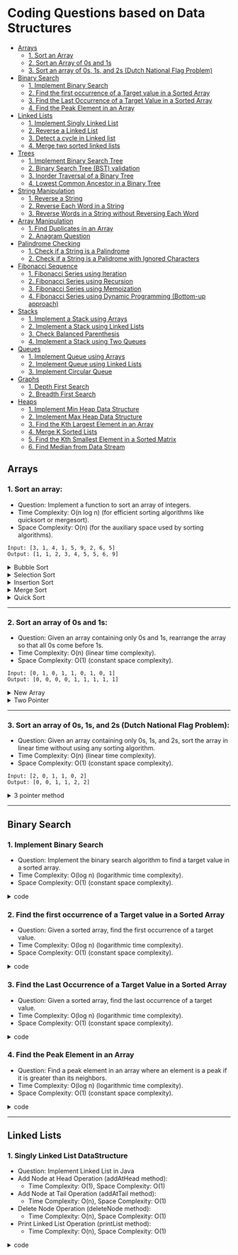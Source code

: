 # Coding Questions based on Data Structures

- [Arrays](#arrays)
  - [1. Sort an Array](#a1)
  - [2. Sort an Array of 0s and 1s](#a2)
  - [3. Sort an array of 0s, 1s, and 2s (Dutch National Flag Problem)](#a3)
- [Binary Search](#binary)
  - [1. Implement Binary Search](#b1)
  - [2. Find the first occurrence of a Target value in a Sorted Array](#b2)
  - [3. Find the Last Occurrence of a Target Value in a Sorted Array](#b3)
  - [4. Find the Peak Element in an Array](#b4)
- [Linked Lists](#linkedlists)
  - [1. Implement Singly Linked List](#l1) 
  - [2. Reverse a Linked List](#l2)
  - [3. Detect a cycle in Linked list](#l3)
  - [4. Merge two sorted linked lists](#l4)
- [Trees](#trees)
  - [1. Implement Binary Search Tree](#t1) 
  - [2. Binary Search Tree (BST) validation](#t2)
  - [3. Inorder Traversal of a Binary Tree](#t3)
  - [4. Lowest Common Ancestor in a Binary Tree](#t4)
- [String Manipulation](#stringm)
  - [1. Reverse a String](#sm1)
  - [2. Reverse Each Word in a String](#sm2)
  - [3. Reverse Words in a String without Reversing Each Word](#sm3)
- [Array Manipulation](#arraysm)
  - [1. Find Duplicates in an Array](#am1)
  - [2. Anagram Question](#am2)
- [Palindrome Checking](#palindrome)
  - [1. Check if a String is a Palindrome](#p1)
  - [2. Check if a String is a Palidrome with Ignored Characters](#p2)
- [Fibonacci Sequence](#fibonacci)
  - [1. Fibonacci Series using Iteration](#f1)
  - [2. Fibonacci Series using Recursion](#f2)
  - [3. Fibonacci Series using Memoization](#f3)
  - [4. Fibonacci Series using Dynamic Programming (Bottom-up approach)](#f4)
- [Stacks](#stacks)
  - [1. Implement a Stack using Arrays](#s1)
  - [2. Implement a Stack using Linked Lists](#s2)
  - [3. Check Balanced Parenthesis](#s3)
  - [4. Implement a Stack using Two Queues](#s4)
- [Queues](#queues)
  - [1. Implement Queue using Arrays](#q1)
  - [2. Implement Queue using Linked Lists](#q2)
  - [3. Implement Circular Queue](#q3)
- [Graphs](#graphs)
  - [1. Depth First Search](#g1)
  - [2. Breadth First Search](#g2)
- [Heaps](#heaps)
  - [1. Implement Min Heap Data Structure](#h1)
  - [2. Implement Max Heap Data Structure](#h2)
  - [3. Find the Kth Largest Element in an Array](#h3)
  - [4. Merge K Sorted Lists](#h4)
  - [5. Find the Kth Smallest Element in a Sorted Matrix](#h5)
  - [6. Find Median from Data Stream](#h6)

## Arrays <a id="arrays"></a>

### 1. Sort an array: <a id="a1"></a>

- Question: Implement a function to sort an array of integers.
- Time Complexity: O(n log n) (for efficient sorting algorithms like quicksort or mergesort).
- Space Complexity: O(n) (for the auxiliary space used by sorting algorithms).

```
Input: [3, 1, 4, 1, 5, 9, 2, 6, 5]
Output: [1, 1, 2, 3, 4, 5, 5, 6, 9]
```

<details>
<summary>Bubble Sort</summary>
<p>

- Time Complexity: O(n^2) (quadratic time complexity).
- Space Complexity: O(1) (constant space complexity).
  
```java
public class BubbleSort {
    public static void bubbleSort(int[] arr) {
        int n = arr.length;
        for (int i = 0; i < n - 1; i++) {
            for (int j = 0; j < n - i - 1; j++) {
                if (arr[j] > arr[j + 1]) {
                    // Swap arr[j] and arr[j + 1]
                    int temp = arr[j];
                    arr[j] = arr[j + 1];
                    arr[j + 1] = temp;
                }
            }
        }
    }

    public static void main(String[] args) {
        int[] arr = {64, 34, 25, 12, 22, 11, 90};
        bubbleSort(arr);
        for (int i : arr) {
            System.out.print(i + " "); // Output: 11 12 22 25 34 64 90
        }
    }
}


  
```
</p>
</details>

<details>
<summary>Selection Sort</summary>
<p>
- Time Complexity: O(n^2) (quadratic time complexity).
- Space Complexity: O(1) (constant space complexity).

  
```java
public class SelectionSort {
    public static void selectionSort(int[] arr) {
        int n = arr.length;
        for (int i = 0; i < n - 1; i++) {
            int minIdx = i;
            for (int j = i + 1; j < n; j++) {
                if (arr[j] < arr[minIdx]) {
                    minIdx = j;
                }
            }
            // Swap arr[minIdx] and arr[i]
            int temp = arr[minIdx];
            arr[minIdx] = arr[i];
            arr[i] = temp;
        }
    }

    public static void main(String[] args) {
        int[] arr = {64, 34, 25, 12, 22, 11, 90};
        selectionSort(arr);
        for (int i : arr) {
            System.out.print(i + " "); // Output: 11 12 22 25 34 64 90
        }
    }
}

```
</p>
</details>

<details>
<summary>Insertion Sort</summary>
<p>
- Time Complexity: O(n^2) (quadratic time complexity).
- Space Complexity: O(1) (constant space complexity).

```java
public class InsertionSort {
    public static void insertionSort(int[] arr) {
        int n = arr.length;
        for (int i = 1; i < n; i++) {
            int key = arr[i];
            int j = i - 1;
            while (j >= 0 && arr[j] > key) {
                arr[j + 1] = arr[j];
                j = j - 1;
            }
            arr[j + 1] = key;
        }
    }

    public static void main(String[] args) {
        int[] arr = {64, 34, 25, 12, 22, 11, 90};
        insertionSort(arr);
        for (int i : arr) {
            System.out.print(i + " "); // Output: 11 12 22 25 34 64 90
        }
    }
}

```

</p>
</details>

<details>
<summary>Merge Sort</summary>
<p>
- Time Complexity: O(n log n) (logarithmic time complexity).
- Space Complexity: O(n) (linear space complexity).

```java
public class MergeSort {
    public static void mergeSort(int[] arr) {
        if (arr.length < 2) return;
        int mid = arr.length / 2;
        int[] left = new int[mid];
        int[] right = new int[arr.length - mid];

        for (int i = 0; i < mid; i++) {
            left[i] = arr[i];
        }
        for (int i = mid; i < arr.length; i++) {
            right[i - mid] = arr[i];
        }

        mergeSort(left);
        mergeSort(right);
        merge(arr, left, right);
    }

    public static void merge(int[] arr, int[] left, int[] right) {
        int i = 0, j = 0, k = 0;
        while (i < left.length && j < right.length) {
            if (left[i] <= right[j]) {
                arr[k++] = left[i++];
            } else {
                arr[k++] = right[j++];
            }
        }
        while (i < left.length) {
            arr[k++] = left[i++];
        }
        while (j < right.length) {
            arr[k++] = right[j++];
        }
    }

    public static void main(String[] args) {
        int[] arr = {64, 34, 25, 12, 22, 11, 90};
        mergeSort(arr);
        for (int i : arr) {
            System.out.print(i + " "); // Output: 11 12 22 25 34 64 90
        }
    }
}


```

</p>
</details>

<details>
<summary>Quick Sort</summary>
<p>

- Time Complexity: O(n log n) on average, O(n^2) in the worst case.
- Space Complexity: O(log n) on average due to recursion stack
  
```java
public class QuickSort {
    public static void quickSort(int[] arr, int low, int high) {
        if (low < high) {
            int pi = partition(arr, low, high);
            quickSort(arr, low, pi - 1);
            quickSort(arr, pi + 1, high);
        }
    }

    public static int partition(int[] arr, int low, int high) {
        int pivot = arr[high];
        int i = (low - 1);
        for (int j = low; j < high; j++) {
            if (arr[j] <= pivot) {
                i++;
                int temp = arr[i];
                arr[i] = arr[j];
                arr[j] = temp;
            }
        }
        int temp = arr[i + 1];
        arr[i + 1] = arr[high];
        arr[high] = temp;
        return i + 1;
    }

    public static void main(String[] args) {
        int[] arr = {64, 34, 25, 12, 22, 11, 90};
        quickSort(arr, 0, arr.length - 1);
        for (int i : arr) {
            System.out.print(i + " "); // Output: 11 12 22 25 34 64 90
        }
    }
}

```
</p>
</details>

---

### 2. Sort an array of 0s and 1s: <a id="a2"></a>

- Question: Given an array containing only 0s and 1s, rearrange the array so that all 0s come before 1s.
- Time Complexity: O(n) (linear time complexity).
- Space Complexity: O(1) (constant space complexity).

```
Input: [0, 1, 0, 1, 1, 0, 1, 0, 1]
Output: [0, 0, 0, 0, 1, 1, 1, 1, 1]
```

<details>
<summary>New Array</summary>
<p>

```java
public class Main {
    public static void main(String[] args) {
        int[] arr = {1, 0, 1, 0, 1, 0, 0, 1};
        int[] rearrangedArr = rearrangeWithNewArray(arr);
        for (int num : rearrangedArr) {
            System.out.print(num + " ");
        }
    }

    public static int[] rearrangeWithNewArray(int[] arr) {
        int[] result = new int[arr.length];
        int index = 0;
        // First, add all 0s to the new array
        for (int num : arr) {
            if (num == 0) {
                result[index++] = 0;
            }
        }
        // Then, add all 1s to the new array
        for (int num : arr) {
            if (num == 1) {
                result[index++] = 1;
            }
        }
        return result;
    }
}

```
</p>
</details>

<details>
<summary>Two Pointer</summary>
<p>
  
```java
public class Main {
    public static void main(String[] args) {
        int[] arr = {1, 0, 1, 0, 1, 0, 0, 1};
        rearrangeWithTwoPointers(arr);
        for (int num : arr) {
            System.out.print(num + " ");
        }
    }

    public static void rearrangeWithTwoPointers(int[] arr) {
        int left = 0;
        int right = arr.length - 1;
        while (left < right) {
            // Move left pointer until it encounters 1
            while (arr[left] == 0 && left < right) {
                left++;
            }
            // Move right pointer until it encounters 0
            while (arr[right] == 1 && left < right) {
                right--;
            }
            // Swap 0 at left pointer with 1 at right pointer
            if (left < right) {
                arr[left++] = 0;
                arr[right--] = 1;
            }
        }
    }
}


```
</p>
</details>

--- 
### 3. Sort an array of 0s, 1s, and 2s (Dutch National Flag Problem): <a id="a3"></a>

- Question: Given an array containing only 0s, 1s, and 2s, sort the array in linear time without using any sorting algorithm.
- Time Complexity: O(n) (linear time complexity).
- Space Complexity: O(1) (constant space complexity).

```
Input: [2, 0, 1, 1, 0, 2]
Output: [0, 0, 1, 1, 2, 2]

```

<details>
<summary>3 pointer method</summary>
<p>

```java
public class SortColors {
    public static void sortColors(int[] nums) {
        int low = 0;
        int mid = 0;
        int high = nums.length - 1;
        
        while (mid <= high) {
            if (nums[mid] == 0) {
                swap(nums, low, mid);
                low++;
                mid++;
            } else if (nums[mid] == 1) {
                mid++;
            } else {
                swap(nums, mid, high);
                high--;
            }
        }
    }
    
    private static void swap(int[] nums, int i, int j) {
        int temp = nums[i];
        nums[i] = nums[j];
        nums[j] = temp;
    }

    public static void main(String[] args) {
        int[] nums = {2, 0, 1, 1, 0, 2};
        System.out.println("Original array: " + Arrays.toString(nums));
        sortColors(nums);
        System.out.println("Sorted array: " + Arrays.toString(nums));
    }
}

```

</p>
</details>

---

## Binary Search <a id="binary"></a>

### 1. Implement Binary Search <a id="b1"></a>

- Question: Implement the binary search algorithm to find a target value in a sorted array.
- Time Complexity: O(log n) (logarithmic time complexity).
- Space Complexity: O(1) (constant space complexity).

<details>
<summary>code</summary>
<p>

```java
public class BinarySearch {
    public static int binarySearch(int[] nums, int target) {
        int left = 0, right = nums.length - 1;
        while (left <= right) {
            int mid = left + (right - left) / 2;
            if (nums[mid] == target) {
                return mid;
            } else if (nums[mid] < target) {
                left = mid + 1;
            } else {
                right = mid - 1;
            }
        }
        return -1; // Target not found
    }

    public static void main(String[] args) {
        int[] nums = {1, 2, 3, 4, 5, 6, 7, 8, 9, 10};
        int target = 5;
        System.out.println(binarySearch(nums, target)); // Output: 4
    }
}

```

</p>
</details>


### 2. Find the first occurrence of a Target value in a Sorted Array <a id="b2"></a>

- Question: Given a sorted array, find the first occurrence of a target value.
- Time Complexity: O(log n) (logarithmic time complexity).
- Space Complexity: O(1) (constant space complexity).

<details>
<summary>code</summary>
<p>

```java
public class FirstOccurrenceBinarySearch {
    public static int findFirstOccurrence(int[] nums, int target) {
        int left = 0, right = nums.length - 1;
        int result = -1;
        while (left <= right) {
            int mid = left + (right - left) / 2;
            if (nums[mid] == target) {
                result = mid;
                right = mid - 1; // Continue searching in the left half
            } else if (nums[mid] < target) {
                left = mid + 1;
            } else {
                right = mid - 1;
            }
        }
        return result;
    }

    public static void main(String[] args) {
        int[] nums = {1, 2, 2, 2, 3, 4, 5};
        int target = 2;
        System.out.println(findFirstOccurrence(nums, target)); // Output: 1
    }
}

```

</p>
</details>

### 3. Find the Last Occurrence of a Target Value in a Sorted Array <a id="b3"></a>

- Question: Given a sorted array, find the last occurrence of a target value.
- Time Complexity: O(log n) (logarithmic time complexity).
- Space Complexity: O(1) (constant space complexity).

<details>
<summary>code</summary>
<p>

```java
public class LastOccurrenceBinarySearch {
    public static int findLastOccurrence(int[] nums, int target) {
        int left = 0, right = nums.length - 1;
        int result = -1;
        while (left <= right) {
            int mid = left + (right - left) / 2;
            if (nums[mid] == target) {
                result = mid;
                left = mid + 1; // Continue searching in the right half
            } else if (nums[mid] < target) {
                left = mid + 1;
            } else {
                right = mid - 1;
            }
        }
        return result;
    }

    public static void main(String[] args) {
        int[] nums = {1, 2, 2, 2, 3, 4, 5};
        int target = 2;
        System.out.println(findLastOccurrence(nums, target)); // Output: 3
    }
}

```

</p>
</details>

### 4. Find the Peak Element in an Array <a id="b4"></a>

- Question: Find a peak element in an array where an element is a peak if it is greater than its neighbors.
- Time Complexity: O(log n) (logarithmic time complexity).
- Space Complexity: O(1) (constant space complexity).

<details>
<summary>code</summary>
<p>

```java
public class PeakElementBinarySearch {
    public static int findPeakElement(int[] nums) {
        int left = 0, right = nums.length - 1;
        while (left < right) {
            int mid = left + (right - left) / 2;
            if (nums[mid] < nums[mid + 1]) {
                left = mid + 1;
            } else {
                right = mid;
            }
        }
        return left;
    }

    public static void main(String[] args) {
        int[] nums = {1, 2, 3, 1};
        System.out.println(findPeakElement(nums)); // Output: 2 (index of peak element 3)
    }
}

```

</p>
</details>

---
## Linked Lists <a id="linkedlists"></a>

### 1. Singly Linked List DataStructure <a id="l1"></a>

- Question: Implement Linked List in Java
- Add Node at Head Operation (addAtHead method):
  - Time Complexity: O(1), Space Complexity: O(1)
- Add Node at Tail Operation (addAtTail method):
  - Time Complexity: O(n), Space Complexity: O(1)
- Delete Node Operation (deleteNode method):
  - Time Complexity: O(n), Space Complexity: O(1)
- Print Linked List Operation (printList method):
  - Time Complexity: O(n), Space Complexity: O(1)

<details>
<summary>code</summary>
<p>

```java
class ListNode {
    int val;
    ListNode next;

    public ListNode(int val) {
        this.val = val;
        this.next = null;
    }
}

public class LinkedList {
    private ListNode head;

    public LinkedList() {
        this.head = null;
    }

    public void addAtHead(int val) {
        ListNode newNode = new ListNode(val);
        newNode.next = head;
        head = newNode;
    }

    public void addAtTail(int val) {
        ListNode newNode = new ListNode(val);
        if (head == null) {
            head = newNode;
            return;
        }
        ListNode current = head;
        while (current.next != null) {
            current = current.next;
        }
        current.next = newNode;
    }

    public void deleteNode(int val) {
        if (head == null) {
            return;
        }
        if (head.val == val) {
            head = head.next;
            return;
        }
        ListNode prev = null;
        ListNode current = head;
        while (current != null && current.val != val) {
            prev = current;
            current = current.next;
        }
        if (current != null) {
            prev.next = current.next;
        }
    }

    public void printList() {
        ListNode current = head;
        while (current != null) {
            System.out.print(current.val + " ");
            current = current.next;
        }
        System.out.println();
    }

    public static void main(String[] args) {
        LinkedList linkedList = new LinkedList();
        linkedList.addAtHead(1);
        linkedList.addAtTail(2);
        linkedList.addAtTail(3);
        linkedList.addAtTail(4);
        linkedList.printList(); // Output: 1 2 3 4
        linkedList.deleteNode(3);
        linkedList.printList(); // Output: 1 2 4
    }
}

```

### 2. Reverse a linked list: <a id="l2"></a>

- Question: Implement a function to reverse a singly linked list.
- Time Complexity: O(n) (linear time complexity).
- Space Complexity: O(1) (constant space complexity).

```
Original linked list:
1 2 3 4 5 
Reversed linked list:
5 4 3 2 1 
```

<details>
<summary>code</summary>
<p>

```java
class ListNode {
    int val;
    ListNode next;
    
    ListNode(int val) {
        this.val = val;
    }
}

public class ReverseLinkedList {
    public static ListNode reverseList(ListNode head) {
        ListNode prev = null;
        ListNode current = head;
        
        while (current != null) {
            ListNode nextTemp = current.next;
            current.next = prev;
            prev = current;
            current = nextTemp;
        }
        
        return prev;
    }

    public static void main(String[] args) {
        // Create a sample linked list: 1 -> 2 -> 3 -> 4 -> 5
        ListNode head = new ListNode(1);
        head.next = new ListNode(2);
        head.next.next = new ListNode(3);
        head.next.next.next = new ListNode(4);
        head.next.next.next.next = new ListNode(5);
        
        System.out.println("Original linked list:");
        printList(head);
        
        ListNode reversedHead = reverseList(head);
        
        System.out.println("Reversed linked list:");
        printList(reversedHead);
    }
    
    public static void printList(ListNode head) {
        ListNode current = head;
        while (current != null) {
            System.out.print(current.val + " ");
            current = current.next;
        }
        System.out.println();
    }
}

```

</p>
</details>

---
### 3. Detect a cycle in a linked list: <a id="l3"></a>

- Question: Write a function to detect if a linked list contains a cycle.
- Time Complexity: O(n) (linear time complexity).
- Space Complexity: O(1) (constant space complexity).

<details>
<summary>Floyd's Tortoise and Hare</summary>
<p>

```java
class ListNode {
    int val;
    ListNode next;
    
    ListNode(int val) {
        this.val = val;
    }
}

public class LinkedListCycle {
    public static boolean hasCycle(ListNode head) {
        if (head == null || head.next == null) {
            return false; // Empty or single-node list cannot have a cycle
        }
        
        ListNode slow = head;
        ListNode fast = head.next;
        
        while (slow != fast) {
            if (fast == null || fast.next == null) {
                return false; // Reached end of list, no cycle
            }
            slow = slow.next; // Move slow pointer by one step
            fast = fast.next.next; // Move fast pointer by two steps
        }
        
        return true; // Fast and slow pointers meet, indicating a cycle
    }

    public static void main(String[] args) {
        // Create a sample linked list with a cycle: 1 -> 2 -> 3 -> 4 -> 5 -> 2 (cycle)
        ListNode head = new ListNode(1);
        head.next = new ListNode(2);
        head.next.next = new ListNode(3);
        head.next.next.next = new ListNode(4);
        head.next.next.next.next = new ListNode(5);
        head.next.next.next.next.next = head.next; // Create cycle
        
        System.out.println("Does the linked list contain a cycle? " + hasCycle(head));
    }
}

```

</p>
</details>

--- 
### 4. Merge two sorted linked lists: <a id="l4"></a>

- Question: Given two sorted linked lists, merge them into a single sorted linked list.
- Time Complexity: O(n + m) where n and m are the lengths of the two linked lists.
- Space Complexity: O(1) (constant space complexity).

<details>
<summary>code</summary>
<p>

```java
class ListNode {
    int val;
    ListNode next;
    
    ListNode(int val) {
        this.val = val;
    }
}

public class MergeSortedLinkedLists {
    public static ListNode mergeTwoLists(ListNode l1, ListNode l2) {
        // Dummy node to serve as the head of the merged list
        ListNode dummy = new ListNode(-1);
        ListNode current = dummy;
        
        // Traverse both lists and compare their values
        while (l1 != null && l2 != null) {
            if (l1.val <= l2.val) {
                current.next = l1; // Link current to l1
                l1 = l1.next; // Move l1 to the next node
            } else {
                current.next = l2; // Link current to l2
                l2 = l2.next; // Move l2 to the next node
            }
            current = current.next; // Move current to the next node
        }
        
        // Append the remaining nodes of l1 or l2 (if any) to the merged list
        current.next = (l1 != null) ? l1 : l2;
        
        return dummy.next; // Return the head of the merged list (excluding the dummy node)
    }

    public static void main(String[] args) {
        // Create two sorted linked lists: 1 -> 2 -> 4 and 1 -> 3 -> 4
        ListNode l1 = new ListNode(1);
        l1.next = new ListNode(2);
        l1.next.next = new ListNode(4);
        
        ListNode l2 = new ListNode(1);
        l2.next = new ListNode(3);
        l2.next.next = new ListNode(4);
        
        System.out.println("Merged sorted linked list:");
        printList(mergeTwoLists(l1, l2));
    }
    
    public static void printList(ListNode head) {
        ListNode current = head;
        while (current != null) {
            System.out.print(current.val + " ");
            current = current.next;
        }
        System.out.println();
    }
}

```

</p>
</details>

---
## Trees <a id="trees"></a>

### 1. Implement a Binary Search Tree <a id="t1"></a>

- Question: Implement a Binary Search Tree
- Insert Operation:
  - Time Complexity: O(h), where h is the height of the tree. In the worst case, it can be O(n) for a skewed tree.
  - Space Complexity: O(1)
- Search Operation:
  - Time Complexity: O(h), where h is the height of the tree.
  - Space Complexity: O(1)
- Inorder Traversal (or any other traversal):
  - Time Complexity: O(n), where n is the number of nodes in the tree.
  - Space Complexity: O(h), where h is the height of the tree (space complexity due to recursive function calls).
- Delete Operation:
  - Time Complexity: O(h), where h is the height of the tree.
  - Space Complexity: O(1)

<details>
<summary>code</summary>
<p>

```java
class TreeNode {
    int val;
    TreeNode left;
    TreeNode right;

    public TreeNode(int val) {
        this.val = val;
        this.left = null;
        this.right = null;
    }
}

public class BinarySearchTree {
    private TreeNode root;

    public BinarySearchTree() {
        this.root = null;
    }

    public void insert(int val) {
        root = insertRecursive(root, val);
    }

    private TreeNode insertRecursive(TreeNode root, int val) {
        if (root == null) {
            root = new TreeNode(val);
            return root;
        }
        if (val < root.val) {
            root.left = insertRecursive(root.left, val);
        } else if (val > root.val) {
            root.right = insertRecursive(root.right, val);
        }
        return root;
    }

    public boolean search(int val) {
        return searchRecursive(root, val);
    }

    private boolean searchRecursive(TreeNode root, int val) {
        if (root == null) {
            return false;
        }
        if (val == root.val) {
            return true;
        }
        if (val < root.val) {
            return searchRecursive(root.left, val);
        }
        return searchRecursive(root.right, val);
    }

    public void inorder() {
        inorderRecursive(root);
    }

    private void inorderRecursive(TreeNode root) {
        if (root != null) {
            inorderRecursive(root.left);
            System.out.print(root.val + " ");
            inorderRecursive(root.right);
        }
    }

    public void delete(int val) {
        root = deleteRecursive(root, val);
    }

    private TreeNode deleteRecursive(TreeNode root, int val) {
        if (root == null) {
            return root;
        }
        if (val < root.val) {
            root.left = deleteRecursive(root.left, val);
        } else if (val > root.val) {
            root.right = deleteRecursive(root.right, val);
        } else {
            if (root.left == null) {
                return root.right;
            } else if (root.right == null) {
                return root.left;
            }
            root.val = findMin(root.right);
            root.right = deleteRecursive(root.right, root.val);
        }
        return root;
    }

    private int findMin(TreeNode root) {
        int minVal = root.val;
        while (root.left != null) {
            minVal = root.left.val;
            root = root.left;
        }
        return minVal;
    }

    public static void main(String[] args) {
        BinarySearchTree bst = new BinarySearchTree();
        bst.insert(8);
        bst.insert(3);
        bst.insert(10);
        bst.insert(1);
        bst.insert(6);
        bst.insert(4);
        bst.insert(7);
        bst.insert(14);
        bst.insert(13);

        System.out.println("Inorder traversal:");
        bst.inorder(); // Output: 1 3 4 6 7 8 10 13 14

        System.out.println("\nSearch 6: " + bst.search(6)); // Output: true
        System.out.println("Search 11: " + bst.search(11)); // Output: false

        bst.delete(3);
        System.out.println("\nInorder traversal after deleting 3:");
        bst.inorder(); // Output: 1 4 6 7 8 10 13 14
    }
}

```

</p>
</details>

### 2. Binary Search Tree (BST) validation: <a id="t2"></a>

- Question: Write a function to determine if a binary tree is a valid binary search tree.
- Time Complexity: O(n) (linear time complexity where n is the number of nodes in the tree).
- Space Complexity: O(h) where h is the height of the tree (space complexity due to recursion).

<details>
<summary>code</summary>
<p>

```java
class TreeNode {
    int val;
    TreeNode left;
    TreeNode right;
    
    TreeNode(int val) {
        this.val = val;
    }
}

public class ValidateBinarySearchTree {
    public static boolean isValidBST(TreeNode root) {
        return isValidBST(root, null, null);
    }
    
    private static boolean isValidBST(TreeNode node, Integer min, Integer max) {
        // Base case: an empty tree is a valid BST
        if (node == null) {
            return true;
        }
        
        // Check if the current node's value is within the valid range
        if ((min != null && node.val <= min) || (max != null && node.val >= max)) {
            return false;
        }
        
        // Recursively check the left and right subtrees with updated range constraints
        return isValidBST(node.left, min, node.val) && isValidBST(node.right, node.val, max);
    }

    public static void main(String[] args) {
        // Example 1: [2,1,3]
        TreeNode root1 = new TreeNode(2);
        root1.left = new TreeNode(1);
        root1.right = new TreeNode(3);
        System.out.println("Is the binary tree valid BST? " + isValidBST(root1)); // Output: true
        
        // Example 2: [5,1,4,null,null,3,6]
        TreeNode root2 = new TreeNode(5);
        root2.left = new TreeNode(1);
        root2.right = new TreeNode(4);
        root2.right.left = new TreeNode(3);
        root2.right.right = new TreeNode(6);
        System.out.println("Is the binary tree valid BST? " + isValidBST(root2)); // Output: false
    }
}

```

</p>
</details>

---
### 3. Inorder Traversal of a Binary Tree: <a id="t3"></a>

- Question: Implement an inorder traversal of a binary tree (recursive or iterative).
- Time Complexity: O(n) (linear time complexity where n is the number of nodes in the tree).
- Space Complexity: O(h) where h is the height of the tree (space complexity due to recursion or stack space in the iterative approach).

<details>
<summary>Recursive</summary>
<p>

```java
class TreeNode {
    int val;
    TreeNode left;
    TreeNode right;
    
    TreeNode(int val) {
        this.val = val;
    }
}

public class InorderTraversal {
    public static void inorderTraversalRecursive(TreeNode root) {
        if (root == null) {
            return;
        }
        inorderTraversalRecursive(root.left); // Traverse left subtree
        System.out.print(root.val + " "); // Visit current node
        inorderTraversalRecursive(root.right); // Traverse right subtree
    }

    public static void main(String[] args) {
        // Example: [1,null,2,3]
        TreeNode root = new TreeNode(1);
        root.right = new TreeNode(2);
        root.right.left = new TreeNode(3);
        
        System.out.println("Inorder traversal (recursive):");
        inorderTraversalRecursive(root); // Output: 1 3 2
    }
}

```

</p>
</details>

<details>
<summary>Iterative</summary>
<p>

```java
import java.util.Stack;

class TreeNode {
    int val;
    TreeNode left;
    TreeNode right;
    
    TreeNode(int val) {
        this.val = val;
    }
}

public class InorderTraversal {
    public static void inorderTraversalIterative(TreeNode root) {
        if (root == null) {
            return;
        }
        Stack<TreeNode> stack = new Stack<>();
        TreeNode current = root;
        while (current != null || !stack.isEmpty()) {
            // Traverse left subtree and push nodes onto the stack
            while (current != null) {
                stack.push(current);
                current = current.left;
            }
            // Visit the top node and move to its right subtree
            current = stack.pop();
            System.out.print(current.val + " ");
            current = current.right;
        }
    }

    public static void main(String[] args) {
        // Example: [1,null,2,3]
        TreeNode root = new TreeNode(1);
        root.right = new TreeNode(2);
        root.right.left = new TreeNode(3);
        
        System.out.println("Inorder traversal (iterative):");
        inorderTraversalIterative(root); // Output: 1 3 2
    }
}

```

</p>
</details>

---
### 4. Lowest Common Ancestor in a Binary Tree: <a id="t4"></a>

- Question: Given a binary tree, find the lowest common ancestor of two given nodes in the tree.
- Time Complexity: O(n) (linear time complexity where n is the number of nodes in the tree).
- Space Complexity: O(h) where h is the height of the tree (space complexity due to recursion).

```
Input : binary tree: [3,5,1,6,2,0,8,null,null,7,4]
Output : Lowest common ancestor of nodes 5 and 1 is: 3

```

<details>
<summary>code</summary>
<p>

```java
class TreeNode {
    int val;
    TreeNode left;
    TreeNode right;

    TreeNode(int val) {
        this.val = val;
    }
}

public class LowestCommonAncestor {
    public static TreeNode lowestCommonAncestor(TreeNode root, TreeNode p, TreeNode q) {
        if (root == null || root == p || root == q) {
            return root;
        }

        // Recursively search for the LCA in the left and right subtrees
        TreeNode leftLCA = lowestCommonAncestor(root.left, p, q);
        TreeNode rightLCA = lowestCommonAncestor(root.right, p, q);

        // If both nodes are found in different subtrees, the current root is the LCA
        if (leftLCA != null && rightLCA != null) {
            return root;
        }

        // If one node is found, return it (to propagate the LCA upwards)
        return (leftLCA != null) ? leftLCA : rightLCA;
    }

    public static void main(String[] args) {
        // Example binary tree: [3,5,1,6,2,0,8,null,null,7,4]
        TreeNode root = new TreeNode(3);
        root.left = new TreeNode(5);
        root.right = new TreeNode(1);
        root.left.left = new TreeNode(6);
        root.left.right = new TreeNode(2);
        root.right.left = new TreeNode(0);
        root.right.right = new TreeNode(8);
        root.left.right.left = new TreeNode(7);
        root.left.right.right = new TreeNode(4);

        TreeNode p = root.left;
        TreeNode q = root.right;

        TreeNode lca = lowestCommonAncestor(root, p, q);
        System.out.println("Lowest common ancestor of nodes " + p.val + " and " + q.val + " is: " + lca.val);
    }
}

```

</p>
</details>

---
## String Manipulation <a id="stringm"></a>

### 1. Reverse a String: <a id="sm1"></a>

- Question: Implement a function to reverse a given string.
- Time Complexity: O(n) (linear time complexity).
- Space Complexity: O(1) (constant space complexity).

- [Gfg article](https://www.geeksforgeeks.org/reverse-a-string-in-java/), [String vs StringBuffer vs String Builder](https://www.geeksforgeeks.org/string-vs-stringbuilder-vs-stringbuffer-in-java/)

- Objects of String are immutable.
- String class in Java does not have reverse() method, however, the StringBuilder class has built-in reverse() method.
- StringBuilder class do not have toCharArray() method, while String class does have toCharArray() method.

```
Input : Hello, World!
Output : !dlroW ,olleH
```

<details>
<summary>Brute Force with <code>String</code></summary>
<p>

```java
public class ReverseString {

    public static String reverseStringBruteForce(String s) {
        String reversed = "";
        for (int i = s.length() - 1; i >= 0; i--) {
            reversed += s.charAt(i);
        }
        return reversed;
    }

    public static void main(String[] args) {
        String inputString = "Hello, World!";
        System.out.println("Original String: " + inputString);
        System.out.println("Reversed String (Brute Force): " + reverseStringBruteForce(inputString));
    }
}
```
</p>
</details>

<details>
<summary>Two pointer - swap characters</summary>
<p>

```java
public class ReverseString {

    public static String reverseStringEfficient(String s) {
        char[] charArray = s.toCharArray();
        int left = 0;
        int right = charArray.length - 1;
        while (left < right) {
            char temp = charArray[left];
            charArray[left] = charArray[right];
            charArray[right] = temp;
            left++;
            right--;
        }
        return new String(charArray);
    }

    public static void main(String[] args) {
        String inputString = "Hello, World!";
        System.out.println("Original String: " + inputString);
        System.out.println("Reversed String (Efficient): " + reverseStringEfficient(inputString));
    }
}

```
</p>
</details>

<details>
<summary>using String Builder</summary>
<p>

```java
public class ReverseString {

    public static String reverseStringBruteForce(String s) {
        StringBuilder reversed = new StringBuilder();
        for (int i = s.length() - 1; i >= 0; i--) {
            reversed.append(s.charAt(i));
        }
        return reversed.toString();
    }

    public static void main(String[] args) {
        String inputString = "Hello, World!";
        System.out.println("Original String: " + inputString);
        System.out.println("Reversed String (Brute Force): " + reverseStringBruteForce(inputString));
    }
}

```

</p>
</details>

---

### 2. Reverse Each Word in a String: <a id="sm2"></a>

- Question: Given a string, reverse each word in the string while maintaining the order of words.
- Time Complexity: O(n) (linear time complexity).
- Space Complexity: O(n) (where n is the length of the string).
```
Input: s = "Let's take LeetCode contest"
Output: "s'teL ekat edoCteeL tsetnoc"
```

<details>
<summary>using reverseString (2 pointer) and string nuilder</summary>
<p>

```java
public class ReverseWords {
    public static String reverseString(String s) {
        char[] charArray = s.toCharArray();
        int left = 0;
        int right = charArray.length - 1;
        while (left < right) {
            char temp = charArray[left];
            charArray[left] = charArray[right];
            charArray[right] = temp;
            left++;
            right--;
        }
        return new String(charArray);
    }

    public static String reverseWords(String s) {
        String[] words = s.split(" "); // Split the string into words
        StringBuilder reversedString = new StringBuilder();
        for (String word : words) {
            // Reverse each word and append to the result string
            reversedString.append(reverseString(word)).append(" ");
        }
        return reversedString.toString().trim(); // Trim trailing space and return
    }

    public static void main(String[] args) {
        String s = "Let's take LeetCode contest";
        System.out.println("Original string: " + s);
        System.out.println("Reversed string: " + reverseWords(s)); // Output: "s'teL ekat edoCteeL tsetnoc"
    }
}

```

</p>
</details>

---
### 3. Reverse Words in a String Without Reversing Each Word: <a id="sm3"></a>

- Question: Reverse the order of words in a string without reversing each word individually.
- Time Complexity: O(n) (linear time complexity).
- Space Complexity: O(n) (where n is the length of the string).

```
Input: s = "the sky is blue"
Output: "blue is sky the"
```

<details>
<summary>code</summary>
<p>

```java
public class ReverseWordsInString {
    public static String reverseWords(String s) {
        StringBuilder reversedString = new StringBuilder();
        int end = s.length();

        for (int i = s.length() - 1; i >= 0; i--) {
            if (s.charAt(i) == ' ') {
                // Found a space, append the word
                reversedString.append(s.substring(i + 1, end)).append(" ");
                // Move the end pointer to the beginning of the current word
                end = i;
            }
        }

        // Append the first word
        reversedString.append(s.substring(0, end));

        return reversedString.toString();
    }

    public static void main(String[] args) {
        String s = "the sky is blue";
        System.out.println("Input: " + s);
        System.out.println("Output: " + reverseWords(s));
    }
}

```
</p>
</details>

---
## Array Manipulation <a id="arraysm"></a>

### 1. Find Duplicates in an Array: <a id="am1"></a>

- Question: Given an array of integers where each integer appears twice except for one, find the element that appears only once.
- Time Complexity: O(n) (linear time complexity).
- Space Complexity: O(1) (constant space complexity) for XOR and O(n) using HashSet.

<details>
<summary>using XOR</summary>
<p>

```java
public class SingleNumber {
    public static int findSingleNumber(int[] nums) {
        int result = 0;
        for (int num : nums) {
            result ^= num; // XOR operation cancels out duplicate occurrences, leaving only the single number
        }
        return result;
    }

    public static void main(String[] args) {
        int[] nums = {4, 1, 2, 1, 2};
        System.out.println("The single number is: " + findSingleNumber(nums)); // Output: 4
    }
}

```
</p>
</details>

<details>
<summary>using HashSet</summary>
<p>
  
```java
import java.util.HashSet;

public class SingleNumber {
    public static int findSingleNumber(int[] nums) {
        HashSet<Integer> set = new HashSet<>();
        for (int num : nums) {
            if (!set.add(num)) {
                // If the number is already present, remove it
                set.remove(num);
            }
        }
        // After iterating through the array, the set should contain only the single number
        return set.iterator().next();
    }

    public static void main(String[] args) {
        int[] nums = {4, 1, 2, 1, 2};
        System.out.println("The single number is: " + findSingleNumber(nums)); // Output: 4
    }
}

```
</p>
</details>

---
### 2. Anagram Question: <a id="am2"></a>

- Question: Given two strings, determine if they are anagrams of each other (contain the same characters with the same frequencies).
- Time Complexity: O(n) (linear time complexity).
- Space Complexity: O(1) (constant space complexity) assuming constant character set (e.g., ASCII).

<details>
<summary>using array</summary>
<p>

```java
public class Anagram {
    public static boolean areAnagrams(String s1, String s2) {
        if (s1 == null || s2 == null || s1.length() != s2.length()) {
            return false; // If either string is null or their lengths are different, they cannot be anagrams
        }
        int[] charCount = new int[256]; // Assuming ASCII character set
        for (char c : s1.toCharArray()) {
            charCount[c]++;
        }
        for (char c : s2.toCharArray()) {
            if (charCount[c] == 0) {
                return false; // If character frequency in s2 is higher than in s1, they cannot be anagrams
            }
            charCount[c]--;
        }
        return true; // If all character frequencies match, they are anagrams
    }

    public static void main(String[] args) {
        String s1 = "listen";
        String s2 = "silent";
        
        System.out.println("Are \"" + s1 + "\" and \"" + s2 + "\" anagrams? " + areAnagrams(s1, s2)); // true
    }
}

```

</p>
</details>

<details>
<summary>using hashmap</summary>
<p>

```java
import java.util.HashMap;

public class Anagram {
    public static boolean areAnagrams(String s1, String s2) {
        if (s1 == null || s2 == null || s1.length() != s2.length()) {
            return false; // If either string is null or their lengths are different, they cannot be anagrams
        }
        HashMap<Character, Integer> charCount = new HashMap<>();
        
        // Count characters in s1
        for (char c : s1.toCharArray()) {
            charCount.put(c, charCount.getOrDefault(c, 0) + 1);
        }
        
        // Compare characters in s2 with the counts in the map
        for (char c : s2.toCharArray()) {
            if (!charCount.containsKey(c)) {
                return false; // If a character in s2 is not present in the map, they cannot be anagrams
            }
            int count = charCount.get(c);
            if (count == 0) {
                return false; // If the count for a character in s2 is already 0, they cannot be anagrams
            }
            charCount.put(c, count - 1);
        }
        
        return true; // If all characters in s2 match with counts in the map, they are anagrams
    }

    public static void main(String[] args) {
        String s1 = "listen";
        String s2 = "silent";
        
        System.out.println("Are \"" + s1 + "\" and \"" + s2 + "\" anagrams? " + areAnagrams(s1, s2)); // true
    }
}

```
</p>
</details>

--- 

## Palindrome Checking <a id="palindrome"></a>

### 1. Check if a String is a Palindrome: <a id="p1"></a>

- Question: Determine if a given string is a palindrome (reads the same forwards and backwards).
- Time Complexity: O(n) (linear time complexity).
- Space Complexity: O(1) (constant space complexity).

<details>
<summary>code</summary>
<p>

```java
public class Palindrome {
    public static boolean isPalindrome(String str) {
        if (str == null || str.isEmpty()) {
            return true; // An empty string or null string is considered a palindrome
        }
        int left = 0;
        int right = str.length() - 1;
        while (left < right) {
            if (str.charAt(left) != str.charAt(right)) {
                return false;
            }
            left++;
            right--;
        }
        return true; // If the loop completes without returning false, the string is a palindrome
    }

    public static void main(String[] args) {
        String str1 = "racecar";
        String str2 = "hello";
        
        System.out.println("Is \"" + str1 + "\" a palindrome? " + isPalindrome(str1)); // true
        System.out.println("Is \"" + str2 + "\" a palindrome? " + isPalindrome(str2)); // false
    }
}

```

</p>
</details>

---
### 2. Check if a String is a Palindrome with Ignored Characters: <a id="p2"></a>

- Question: Determine if a given string is a palindrome after ignoring non-alphanumeric characters and considering case insensitivity.
- Time Complexity: O(n) (linear time complexity).
- Space Complexity: O(1) (constant space complexity).

<details>
<summary>code</summary>
<p>

```java
public class Palindrome {
    public static boolean isPalindrome(String str) {
        if (str == null || str.isEmpty()) {
            return true; // An empty string or null string is considered a palindrome
        }
        int left = 0;
        int right = str.length() - 1;
        while (left < right) {
            char leftChar = Character.toLowerCase(str.charAt(left));
            char rightChar = Character.toLowerCase(str.charAt(right));
            if (!Character.isLetterOrDigit(leftChar)) {
                left++;
            } else if (!Character.isLetterOrDigit(rightChar)) {
                right--;
            } else if (leftChar != rightChar) {
                return false;
            } else {
                left++;
                right--;
            }
        }
        return true; // If the loop completes without returning false, the string is a palindrome
    }

    public static void main(String[] args) {
        String str1 = "A man, a plan, a canal, Panama";
        String str2 = "race a car";
        
        System.out.println("Is \"" + str1 + "\" a palindrome? " + isPalindrome(str1)); // true
        System.out.println("Is \"" + str2 + "\" a palindrome? " + isPalindrome(str2)); // false
    }
}

```

</p>
</details>

---
 
## Fibonacci Sequence <a id="fibonacci"></a>

### 1. Fibonacci Series using Iteration: <a id="f1"></a>

- Question: Write an iterative function to generate the nth Fibonacci number.
- Time Complexity: O(n) (linear time complexity).
- Space Complexity: O(1) (constant space complexity).

<details>
<summary>using iterative method</summary>
<p>

```java
public class FibonacciIterative {
    public static int generateFibonacci(int n) {
        if (n <= 1) {
            return n; // Base case: Fibonacci(0) = 0, Fibonacci(1) = 1
        }
        int fib1 = 0;
        int fib2 = 1;
        int fib = 0;
        for (int i = 2; i <= n; i++) {
            fib = fib1 + fib2;
            fib1 = fib2;
            fib2 = fib;
        }
        return fib;
    }

    public static void main(String[] args) {
        int n = 10;
        System.out.println("Fibonacci(" + n + ") = " + generateFibonacci(n)); // Fibonacci(10) = 55
    }
}

```

</p>
</details>

---
### 2. Fibonacci Series using Recursion: <a id="f2"></a>

- Question: Write a recursive function to generate the nth Fibonacci number.
- Time Complexity: O(2^n) (exponential time complexity).
- Space Complexity: O(n) (space complexity due to recursion stack).

<details>
<summary>using recursion</summary>
<p>

```java
public class FibonacciRecursive {
    public static int generateFibonacci(int n) {
        if (n <= 1) {
            return n; // Base case: Fibonacci(0) = 0, Fibonacci(1) = 1
        }
        return generateFibonacci(n - 1) + generateFibonacci(n - 2); // Recursive call
    }

    public static void main(String[] args) {
        int n = 10;
        System.out.println("Fibonacci(" + n + ") = " + generateFibonacci(n)); // Fibonacci(10) = 55
    }
}

```

</p>
</details>

---
### 3. Fibonacci Series using Memoization: <a id="f3"></a>

- Question: Write a recursive function with memoization to generate the nth Fibonacci number.
- Time Complexity: O(n) (linear time complexity).
- Space Complexity: O(n) (space complexity due to memoization table).

<details>
<summary>using hashmap</summary>
<p>

```java
import java.util.HashMap;

public class FibonacciWithMemoization {
    private static HashMap<Integer, Integer> memo = new HashMap<>();

    public static int generateFibonacci(int n) {
        if (n <= 1) {
            return n; // Base case: Fibonacci(0) = 0, Fibonacci(1) = 1
        }
        if (memo.containsKey(n)) {
            return memo.get(n); // Return memoized value if already computed
        }
        int fib = generateFibonacci(n - 1) + generateFibonacci(n - 2);
        memo.put(n, fib); // Memoize the computed Fibonacci number
        return fib;
    }

    public static void main(String[] args) {
        int n = 10;
        System.out.println("Fibonacci(" + n + ") = " + generateFibonacci(n)); // Fibonacci(10) = 55
    }
}

```

</p>

</details>

---
### 4. Fibonacci Series using Dynamic Programming (Bottom-up approach): <a id="f4"></a>

- Question: Write a function to generate the nth Fibonacci number using dynamic programming (bottom-up approach).
- Time Complexity: O(n) (linear time complexity).
- Space Complexity: O(n) (space complexity due to storing previous results).

<details>
<summary>code</summary>
<p>

```java
public class Fibonacci {
    public static int generateFibonacci(int n) {
        if (n <= 1) {
            return n; // Base case: Fibonacci(0) = 0, Fibonacci(1) = 1
        }
        int[] fib = new int[n + 1];
        fib[0] = 0;
        fib[1] = 1;
        for (int i = 2; i <= n; i++) {
            fib[i] = fib[i - 1] + fib[i - 2]; // Dynamic programming: Fibonacci(i) = Fibonacci(i-1) + Fibonacci(i-2)
        }
        return fib[n];
    }

    public static void main(String[] args) {
        int n = 10;
        System.out.println("Fibonacci(" + n + ") = " + generateFibonacci(n)); // Fibonacci(10) = 55
    }
}

```

</p>
</details>

---
## Stacks <a id="stacks"></a>

### 1. Implement a Stack using Arrays: <a id="s1"></a>

- Question: Implement a stack data structure using arrays and support operations like push, pop, and peek.
- Time Complexity: O(1) for push, pop, and peek operations.
- Space Complexity: O(n) where n is the maximum capacity of the stack.

<details>
<summary>code</summary>
<p>

```java
public class Stack {
    private int[] array;
    private int top; // Index of the top element
    private int capacity; // Maximum capacity of the stack

    public Stack(int capacity) {
        this.capacity = capacity;
        this.array = new int[capacity];
        this.top = -1; // Stack is initially empty
    }

    // Push operation
    public void push(int data) {
        if (isFull()) {
            System.out.println("Stack is full. Cannot push.");
            return;
        }
        array[++top] = data;
    }

    // Pop operation
    public int pop() {
        if (isEmpty()) {
            System.out.println("Stack is empty. Cannot pop.");
            return -1;
        }
        return array[top--];
    }

    // Peek operation
    public int peek() {
        if (isEmpty()) {
            System.out.println("Stack is empty. Cannot peek.");
            return -1;
        }
        return array[top];
    }

    // Check if the stack is empty
    public boolean isEmpty() {
        return top == -1;
    }

    // Check if the stack is full
    public boolean isFull() {
        return top == capacity - 1;
    }

    public static void main(String[] args) {
        Stack stack = new Stack(5);

        stack.push(1);
        stack.push(2);
        stack.push(3);

        System.out.println("Top element: " + stack.peek()); // 3
        System.out.println("Popped element: " + stack.pop()); // 3
        System.out.println("Top element after pop: " + stack.peek()); // 2
    }
}


```
</p>
</details>

---
### 2. Implement a Stack using Linked Lists: <a id="s2"></a>

- Question: Implement a stack data structure using a linked list and support operations like push, pop, and peek.
- Time Complexity: O(1) for push, pop, and peek operations.
- Space Complexity: O(n) where n is the number of elements in the stack.

<details>
<summary>code</summary>
<p>

```java
class Node {
    int data;
    Node next;

    public Node(int data) {
        this.data = data;
        this.next = null;
    }
}

public class Stack {
    private Node top; // Top of the stack

    // Push operation
    public void push(int data) {
        Node newNode = new Node(data);
        newNode.next = top;
        top = newNode;
    }

    // Pop operation
    public int pop() {
        if (isEmpty()) {
            System.out.println("Stack is empty. Cannot pop.");
            return -1;
        }
        int data = top.data;
        top = top.next;
        return data;
    }

    // Peek operation
    public int peek() {
        if (isEmpty()) {
            System.out.println("Stack is empty. Cannot peek.");
            return -1;
        }
        return top.data;
    }

    // Check if the stack is empty
    public boolean isEmpty() {
        return top == null;
    }

    public static void main(String[] args) {
        Stack stack = new Stack();

        stack.push(1);
        stack.push(2);
        stack.push(3);

        System.out.println("Top element: " + stack.peek()); // 3
        System.out.println("Popped element: " + stack.pop()); // 3
        System.out.println("Top element after pop: " + stack.peek()); // 2
    }
}

```
</p>
</details>

---
### 3. Check Balanced Parentheses: <a id="s3"></a>

- Question: Given a string containing only parentheses, brackets, and braces, determine if the brackets are balanced.
- Time Complexity: O(n) (linear time complexity).
- Space Complexity: O(n) (space complexity due to the stack).

<details>
<summary>code</summary>
<p>

```java
import java.util.Stack;

public class BalancedBrackets {
    public static boolean isBalanced(String str) {
        Stack<Character> stack = new Stack<>();
        for (char c : str.toCharArray()) {
            if (c == '(' || c == '[' || c == '{') {
                stack.push(c);
            } else if (c == ')' || c == ']' || c == '}') {
                if (stack.isEmpty()) {
                    return false; // Closing bracket with no corresponding opening bracket
                }
                char top = stack.pop();
                if ((c == ')' && top != '(') || (c == ']' && top != '[') || (c == '}' && top != '{')) {
                    return false; // Mismatched brackets
                }
            }
        }
        return stack.isEmpty(); // Stack should be empty for balanced brackets
    }

    public static void main(String[] args) {
        String str1 = "{[()]}";
        String str2 = "{[()]";
        String str3 = "{[(])}";
        String str4 = "{[}";
        
        System.out.println("String 1 is balanced: " + isBalanced(str1));
        System.out.println("String 2 is balanced: " + isBalanced(str2));
        System.out.println("String 3 is balanced: " + isBalanced(str3));
        System.out.println("String 4 is balanced: " + isBalanced(str4));
    }
}

```
</p>
</details>

---
### 4. Implement a Stack using Two Queues: <a id="s4"></a>

- Question: Implement a stack data structure using two queues and support operations like push, pop, and peek.
- Time Complexity: O(1) for push operation, O(n) for pop operation (where n is the number of elements in the stack).
- Space Complexity: O(n) where n is the number of elements in the stack.

<details>
<summary>code</summary>
<p>

```java
import java.util.LinkedList;
import java.util.Queue;

public class StackWithQueues {
    private Queue<Integer> queue1;
    private Queue<Integer> queue2;

    public StackWithQueues() {
        queue1 = new LinkedList<>();
        queue2 = new LinkedList<>();
    }

    // Push operation
    public void push(int item) {
        queue1.offer(item);
    }

    // Pop operation
    public int pop() {
        if (isEmpty()) {
            System.out.println("Stack is empty. Cannot pop.");
            return -1;
        }
        // Move all elements except the last one to queue2
        while (queue1.size() > 1) {
            queue2.offer(queue1.poll());
        }
        int poppedItem = queue1.poll(); // Last element remaining in queue1 is the one to be popped
        // Swap queue1 and queue2 references
        Queue<Integer> temp = queue1;
        queue1 = queue2;
        queue2 = temp;
        return poppedItem;
    }

    // Peek operation
    public int peek() {
        if (isEmpty()) {
            System.out.println("Stack is empty. Cannot peek.");
            return -1;
        }
        int peekedItem = -1;
        while (!queue1.isEmpty()) {
            peekedItem = queue1.poll();
            queue2.offer(peekedItem);
        }
        // Swap queue1 and queue2 references
        Queue<Integer> temp = queue1;
        queue1 = queue2;
        queue2 = temp;
        return peekedItem;
    }

    // Check if the stack is empty
    public boolean isEmpty() {
        return queue1.isEmpty();
    }
}

```
</p>
</details>

--- 

## Queues <a id="queues"></a>

### 1. Implement a Queue using Arrays <a id="q1"></a>

- Question :  Implement a queue data structure using arrays and support operations like enqueue and dequeue.
- Time Complexity :
  - Bounded Queue (fixed size array) : O(1) for enqueue and O(n) for dequeue (as elements need to be shifted)
  - Unbounded Queue (dynamix resizing array) :  O(1) amortized for enqueue and O(1) dequeue operations.
- Space Complexity: O(n) where n is the maximum capacity of the queue.

<details>
<summary>Bounded Queue</summary>
<p>

```java
public class BoundedQueue {
    private int[] queue;
    private int front; // index of the front element
    private int rear; // index of the rear element
    private int capacity; // maximum capacity of the queue
    private int size; // current size of the queue

    public BoundedQueue(int capacity) {
        this.capacity = capacity;
        this.queue = new int[capacity];
        this.front = 0;
        this.rear = -1; // no elements initially
        this.size = 0;
    }

    // Enqueue operation
    public void enqueue(int item) {
        if (isFull()) {
            System.out.println("Queue is full. Cannot enqueue.");
            return;
        }
        rear = (rear + 1) % capacity; // Circular increment
        queue[rear] = item;
        size++;
    }

    // Dequeue operation
    public int dequeue() {
        if (isEmpty()) {
            System.out.println("Queue is empty. Cannot dequeue.");
            return -1;
        }
        int item = queue[front];
        front = (front + 1) % capacity; // Circular increment
        size--;
        return item;
    }

    // Check if the queue is full
    public boolean isFull() {
        return size == capacity;
    }

    // Check if the queue is empty
    public boolean isEmpty() {
        return size == 0;
    }

    // Get the front item without removing it
    public int peek() {
        if (isEmpty()) {
            System.out.println("Queue is empty. Cannot peek.");
            return -1;
        }
        return queue[front];
    }
}

```
</p>
</details>

<details>
<summary>Unbounded Queue</summary>
<p>

```java
public class UnboundedQueue {
    private int[] queue;
    private int front; // index of the front element
    private int rear; // index of the rear element
    private int capacity; // current capacity of the queue
    private int size; // current size of the queue

    public UnboundedQueue(int initialCapacity) {
        this.capacity = initialCapacity;
        this.queue = new int[initialCapacity];
        this.front = 0;
        this.rear = -1; // no elements initially
        this.size = 0;
    }

    // Enqueue operation
    public void enqueue(int item) {
        if (isFull()) {
            resize();
        }
        rear++;
        if (rear == capacity) {
            rear = 0; // Circular increment
        }
        queue[rear] = item;
        size++;
    }

    // Dequeue operation
    public int dequeue() {
        if (isEmpty()) {
            System.out.println("Queue is empty. Cannot dequeue.");
            return -1;
        }
        int item = queue[front];
        front++;
        if (front == capacity) {
            front = 0; // Circular increment
        }
        size--;
        return item;
    }

    // Check if the queue is full
    private boolean isFull() {
        return size == capacity;
    }

    // Check if the queue is empty
    public boolean isEmpty() {
        return size == 0;
    }

    // Get the front item without removing it
    public int peek() {
        if (isEmpty()) {
            System.out.println("Queue is empty. Cannot peek.");
            return -1;
        }
        return queue[front];
    }

    // Resize the array when full
    private void resize() {
        int newCapacity = capacity * 2; // Double the capacity
        int[] newQueue = new int[newCapacity];
        int i = 0;
        while (!isEmpty()) {
            newQueue[i++] = dequeue(); // Re-queue all elements to the new array
        }
        queue = newQueue;
        front = 0;
        rear = size - 1;
        capacity = newCapacity;
    }
}

```
</p>
</details>

---

### 2. Implement a Queue using Linked Lists <a id="q2"></a>

- Question: Implement a queue data structure using a linked list and support operations like enqueue and dequeue.
- Time Complexity: O(1) for enqueue and dequeue operations.
- Space Complexity: O(n) where n is the number of elements in the queue.

<details>
<summary>code</summary>
<p>

```java
class Node {
    int data;
    Node next;

    public Node(int data) {
        this.data = data;
        this.next = null;
    }
}

public class Queue {
    private Node front;
    private Node rear;

    public Queue() {
        this.front = null;
        this.rear = null;
    }

    // Enqueue operation
    public void enqueue(int data) {
        Node newNode = new Node(data);
        if (isEmpty()) {
            front = rear = newNode;
        } else {
            rear.next = newNode;
            rear = newNode;
        }
    }

    // Dequeue operation
    public int dequeue() {
        if (isEmpty()) {
            System.out.println("Queue is empty. Cannot dequeue.");
            return -1;
        }
        int data = front.data;
        if (front == rear) {
            front = rear = null;
        } else {
            front = front.next;
        }
        return data;
    }

    // Check if the queue is empty
    public boolean isEmpty() {
        return front == null;
    }

    // Get the front item without removing it
    public int peek() {
        if (isEmpty()) {
            System.out.println("Queue is empty. Cannot peek.");
            return -1;
        }
        return front.data;
    }
}

```
</p>
</details>

---

### 3. Implement a Circular Queue <a id="q3"></a>

- Question: Implement a circular queue data structure using arrays and support operations like enqueue and dequeue.
- Time Complexity: O(1) for enqueue and dequeue operations.
- Space Complexity: O(n) where n is the maximum capacity of the circular queue.

<details>
<summary>code</summary>
<p>

```java
public class CircularQueue {
    private int[] queue;
    private int front; // index of the front element
    private int rear; // index of the rear element
    private int size; // current size of the queue
    private int capacity; // maximum capacity of the queue

    public CircularQueue(int capacity) {
        this.capacity = capacity;
        this.queue = new int[capacity];
        this.front = 0;
        this.rear = -1; // no elements initially
        this.size = 0;
    }

    // Enqueue operation
    public void enqueue(int item) {
        if (isFull()) {
            System.out.println("Queue is full. Cannot enqueue.");
            return;
        }
        rear = (rear + 1) % capacity; // Circular increment
        queue[rear] = item;
        size++;
    }

    // Dequeue operation
    public int dequeue() {
        if (isEmpty()) {
            System.out.println("Queue is empty. Cannot dequeue.");
            return -1;
        }
        int item = queue[front];
        front = (front + 1) % capacity; // Circular increment
        size--;
        return item;
    }

    // Check if the queue is full
    public boolean isFull() {
        return size == capacity;
    }

    // Check if the queue is empty
    public boolean isEmpty() {
        return size == 0;
    }

    // Get the front item without removing it
    public int peek() {
        if (isEmpty()) {
            System.out.println("Queue is empty. Cannot peek.");
            return -1;
        }
        return queue[front];
    }
}

```

</p>
</details>

---

## Graphs <a id="graphs"></a>

### 1. Implement Depth First Search (DFS) <a id="g1"></a>

- Question: Implement the depth-first search (DFS) algorithm for a graph.
- Time Complexity: O(V + E) where V is the number of vertices and E is the number of edges.
- Space Complexity: O(V) for the recursion stack.

<details>
<summary>Dfs code</summary>
<p>

```java
import java.util.*;

public class DFS {
    private static class Graph {
        private int vertices;
        private LinkedList<Integer>[] adjList;

        Graph(int vertices) {
            this.vertices = vertices;
            adjList = new LinkedList[vertices];
            for (int i = 0; i < vertices; i++) {
                adjList[i] = new LinkedList<>();
            }
        }

        void addEdge(int src, int dest) {
            adjList[src].add(dest);
        }

        void DFS(int vertex) {
            boolean[] visited = new boolean[vertices];
            DFSUtil(vertex, visited);
        }

        void DFSUtil(int vertex, boolean[] visited) {
            visited[vertex] = true;
            System.out.print(vertex + " ");
            for (int adj : adjList[vertex]) {
                if (!visited[adj]) {
                    DFSUtil(adj, visited);
                }
            }
        }
    }

    public static void main(String[] args) {
        Graph graph = new Graph(4);
        graph.addEdge(0, 1);
        graph.addEdge(0, 2);
        graph.addEdge(1, 2);
        graph.addEdge(2, 0);
        graph.addEdge(2, 3);
        graph.addEdge(3, 3);

        graph.DFS(2); // Output: 2 0 1 3
    }
}

```
</p>
</details>


---

### 2. Implement Breadth First Search (BFS) <a id="g2"></a>

- Question: Implement the breadth-first search (BFS) algorithm for a graph.
- Time Complexity: O(V + E) where V is the number of vertices and E is the number of edges.
- Space Complexity: O(V) for the queue.

<details>
<summary>Bfs code</summary>
<p>

```java
import java.util.*;

public class BFS {
    private static class Graph {
        private int vertices;
        private LinkedList<Integer>[] adjList;

        Graph(int vertices) {
            this.vertices = vertices;
            adjList = new LinkedList[vertices];
            for (int i = 0; i < vertices; i++) {
                adjList[i] = new LinkedList<>();
            }
        }

        void addEdge(int src, int dest) {
            adjList[src].add(dest);
        }

        void BFS(int startVertex) {
            boolean[] visited = new boolean[vertices];
            LinkedList<Integer> queue = new LinkedList<>();

            visited[startVertex] = true;
            queue.add(startVertex);

            while (queue.size() != 0) {
                startVertex = queue.poll();
                System.out.print(startVertex + " ");

                for (int adj : adjList[startVertex]) {
                    if (!visited[adj]) {
                        visited[adj] = true;
                        queue.add(adj);
                    }
                }
            }
        }
    }

    public static void main(String[] args) {
        Graph graph = new Graph(4);
        graph.addEdge(0, 1);
        graph.addEdge(0, 2);
        graph.addEdge(1, 2);
        graph.addEdge(2, 0);
        graph.addEdge(2, 3);
        graph.addEdge(3, 3);

        graph.BFS(2); // Output: 2 0 3 1
    }
}

```
</p>
</details>

---

## Heaps <a id="heaps"></a>

### 1. Min Heap DataStructure <a id="h1"></a>

- Question : Implement MinHeap Datastructure in java
- Insert Operation:
  - Time Complexity: O(log n), Space Complexity: O(1)
- Extract Minimum Operation:
  - Time Complexity: O(log n), Space Complexity: O(1)
- Heapify Operation:
  - Time Complexity: O(log n), Space Complexity: O(1)
- Swap Operation:
  - Time Complexity: O(1), Space Complexity: O(1)
- Parent, Left Child, Right Child Calculation Operations:
  - Time Complexity: O(1), Space Complexity: O(1)
- Print Heap Operation:
  - Time Complexity: O(n), Space Complexity: O(1)
 
<details>
<summary>binary min heap</summary>
<p>

```java
public class MinHeap {
    private int[] heap;
    private int size;
    private int capacity;

    public MinHeap(int capacity) {
        this.capacity = capacity;
        this.size = 0;
        this.heap = new int[capacity + 1];
    }

    public void insert(int value) {
        if (size == capacity) {
            System.out.println("Heap is full. Cannot insert more elements.");
            return;
        }
        size++;
        heap[size] = value;
        int current = size;
        while (current > 1 && heap[current] < heap[parent(current)]) {
            swap(current, parent(current));
            current = parent(current);
        }
    }

    public int extractMin() {
        if (size == 0) {
            System.out.println("Heap is empty.");
            return -1;
        }
        int min = heap[1];
        heap[1] = heap[size];
        size--;
        heapify(1);
        return min;
    }

    private void heapify(int pos) {
        int left = leftChild(pos);
        int right = rightChild(pos);
        int smallest = pos;
        if (left <= size && heap[left] < heap[pos]) {
            smallest = left;
        }
        if (right <= size && heap[right] < heap[smallest]) {
            smallest = right;
        }
        if (smallest != pos) {
            swap(pos, smallest);
            heapify(smallest);
        }
    }

    private void swap(int i, int j) {
        int temp = heap[i];
        heap[i] = heap[j];
        heap[j] = temp;
    }

    private int parent(int pos) {
        return pos / 2;
    }

    private int leftChild(int pos) {
        return 2 * pos;
    }

    private int rightChild(int pos) {
        return 2 * pos + 1;
    }

    public void printHeap() {
        for (int i = 1; i <= size / 2; i++) {
            System.out.print(" PARENT : " + heap[i] + " LEFT CHILD : " + heap[2 * i]
                    + " RIGHT CHILD :" + heap[2 * i + 1]);
            System.out.println();
        }
    }

    public static void main(String[] args) {
        MinHeap minHeap = new MinHeap(10);
        minHeap.insert(10);
        minHeap.insert(20);
        minHeap.insert(15);
        minHeap.insert(40);
        minHeap.insert(50);
        minHeap.insert(100);
        minHeap.insert(25);
        minHeap.insert(45);
        System.out.println("Min-Heap:");
        minHeap.printHeap(); // Output: Min-Heap: PARENT : 10 LEFT CHILD : 20 RIGHT CHILD :15
                            // PARENT : 20 LEFT CHILD : 25 RIGHT CHILD :40 PARENT : 15 LEFT CHILD : 100
                            // RIGHT CHILD :45 PARENT : 40 LEFT CHILD : 50 RIGHT CHILD :45
        System.out.println("Extracted Min: " + minHeap.extractMin()); // Output: Extracted Min: 10
    }
}

```

</p>
</details>

### 2. Max Heap Data Structure <a id="h2"></a>

- Question : Implement Max Heap DataStructure
- Insert Operation:
  - Time Complexity: O(log n), Space Complexity: O(1)
- Extract Maximum Operation:
  - Time Complexity: O(log n), Space Complexity: O(1)
- Heapify Operation:
  - Time Complexity: O(log n), Space Complexity: O(1)
- Swap Operation:
  - Time Complexity: O(1), Space Complexity: O(1)
- Parent, Left Child, Right Child Calculation Operations:
  - Time Complexity: O(1), Space Complexity: O(1)
- Print Heap Operation:
  - Time Complexity: O(n), Space Complexity: O(1)
 
<details>
<summary>binary max heap</summary>
<p>

```java
public class MaxHeap {
    private int[] heap;
    private int size;
    private int capacity;

    public MaxHeap(int capacity) {
        this.capacity = capacity;
        this.size = 0;
        this.heap = new int[capacity + 1];
    }

    public void insert(int value) {
        if (size == capacity) {
            System.out.println("Heap is full. Cannot insert more elements.");
            return;
        }
        size++;
        heap[size] = value;
        int current = size;
        while (current > 1 && heap[current] > heap[parent(current)]) {
            swap(current, parent(current));
            current = parent(current);
        }
    }

    public int extractMax() {
        if (size == 0) {
            System.out.println("Heap is empty.");
            return -1;
        }
        int max = heap[1];
        heap[1] = heap[size];
        size--;
        heapify(1);
        return max;
    }

    private void heapify(int pos) {
        int left = leftChild(pos);
        int right = rightChild(pos);
        int largest = pos;
        if (left <= size && heap[left] > heap[pos]) {
            largest = left;
        }
        if (right <= size && heap[right] > heap[largest]) {
            largest = right;
        }
        if (largest != pos) {
            swap(pos, largest);
            heapify(largest);
        }
    }

    private void swap(int i, int j) {
        int temp = heap[i];
        heap[i] = heap[j];
        heap[j] = temp;
    }

    private int parent(int pos) {
        return pos / 2;
    }

    private int leftChild(int pos) {
        return 2 * pos;
    }

    private int rightChild(int pos) {
        return 2 * pos + 1;
    }

    public void printHeap() {
        for (int i = 1; i <= size / 2; i++) {
            System.out.print(" PARENT : " + heap[i] + " LEFT CHILD : " + heap[2 * i]
                    + " RIGHT CHILD :" + heap[2 * i + 1]);
            System.out.println();
        }
    }

    public static void main(String[] args) {
        MaxHeap maxHeap = new MaxHeap(10);
        maxHeap.insert(10);
        maxHeap.insert(20);
        maxHeap.insert(15);
        maxHeap.insert(40);
        maxHeap.insert(50);
        maxHeap.insert(100);
        maxHeap.insert(25);
        maxHeap.insert(45);
        System.out.println("Max-Heap:");
        maxHeap.printHeap(); // Output: Max-Heap: PARENT : 100 LEFT CHILD : 50 RIGHT CHILD :45
                             // PARENT : 50 LEFT CHILD : 40 RIGHT CHILD :25 PARENT : 45 LEFT CHILD : 20
                             // RIGHT CHILD :10
        System.out.println("Extracted Max: " + maxHeap.extractMax()); // Output: Extracted Max: 100
    }
}

```

</p>
</details>

---

### 3. Find the Kth Largest Element in an Array <a id="h3"></a>

- Question : Find the Kth largest element in an array using a min-heap.
- Time Complexity: O(n log k) where n is the size of the array and k is the value of K.
- Space Complexity: O(k) for maintaining the min-heap of size k.

<details>
<summary>code</summary>
<p>

```java
import java.util.PriorityQueue;

public class KthLargestElement {
    public static int findKthLargest(int[] nums, int k) {
        PriorityQueue<Integer> minHeap = new PriorityQueue<>();
        for (int num : nums) {
            minHeap.add(num);
            if (minHeap.size() > k) {
                minHeap.poll();
            }
        }
        return minHeap.peek();
    }

    public static void main(String[] args) {
        int[] nums = {3, 2, 1, 5, 6, 4};
        int k = 2;
        System.out.println("Kth largest element: " + findKthLargest(nums, k)); // Output: 5
    }
}

/*
When you call minHeap.poll(), it retrieves and removes the head (minimum) element of the min-heap. After the removal, the heap property is maintained, ensuring that the next smallest element becomes the new head of the heap.

Here's a breakdown of what minHeap.poll() does:

Retrieves the minimum element from the min-heap (the element at the root).
Removes this minimum element from the min-heap.
Rebalances the heap by adjusting the elements to ensure that the heap property (parent node is smaller than its children) is maintained.
*/

```

</p>
</details>

---
### 4. Merge K Sorted Lists <a id="h4"></a>

- Question: Merge k sorted linked lists and return it as one sorted list.
- Time Complexity: O(n log k) where n is the total number of nodes in all lists and k is the number of lists.
- Space Complexity: O(k) for maintaining the min-heap of size k

<details>
<summary>code</summary>
<p>

```java
import java.util.PriorityQueue;

public class MergeKSortedLists {
    private static class ListNode {
        int val;
        ListNode next;
        ListNode(int val) {
            this.val = val;
        }
    }

    public static ListNode mergeKLists(ListNode[] lists) {
        PriorityQueue<ListNode> minHeap = new PriorityQueue<>((a, b) -> a.val - b.val);
        for (ListNode node : lists) {
            if (node != null) {
                minHeap.add(node);
            }
        }

        ListNode dummy = new ListNode(-1);
        ListNode tail = dummy;
        while (!minHeap.isEmpty()) {
            ListNode minNode = minHeap.poll();
            tail.next = minNode;
            tail = tail.next;
            if (minNode.next != null) {
                minHeap.add(minNode.next);
            }
        }

        return dummy.next;
    }

    public static void main(String[] args) {
        ListNode[] lists = new ListNode[3];
        lists[0] = new ListNode(1);
        lists[0].next = new ListNode(4);
        lists[0].next.next = new ListNode(5);

        lists[1] = new ListNode(1);
        lists[1].next = new ListNode(3);
        lists[1].next.next = new ListNode(4);

        lists[2] = new ListNode(2);
        lists[2].next = new ListNode(6);

        ListNode mergedList = mergeKLists(lists);
        while (mergedList != null) {
            System.out.print(mergedList.val + " "); // Output: 1 1 2 3 4 4 5 6
            mergedList = mergedList.next;
        }
    }
}

```

</p>
</details>


---
### 5. Find the Kth Smallest Element in a Sorted Matrix <a id="h5"></a>

- Question: Given a n x n matrix where each of the rows and columns are sorted in ascending order, find the kth smallest element in the matrix.
- Time Complexity: O(k log n) where n is the size of the matrix (n x n).
- Space Complexity: O(n) for maintaining the min-heap.

<details>
<summary>code</summary>
<p>

```java
import java.util.PriorityQueue;

public class KthSmallestInMatrix {
    public static int kthSmallest(int[][] matrix, int k) {
        PriorityQueue<int[]> minHeap = new PriorityQueue<>((a, b) -> a[0] - b[0]);
        int n = matrix.length;
        for (int i = 0; i < n; i++) {
            minHeap.add(new int[]{matrix[i][0], i, 0});
        }
        int result = 0;
        for (int i = 0; i < k; i++) {
            int[] min = minHeap.poll();
            result = min[0];
            int row = min[1];
            int col = min[2];
            if (col < n - 1) {
                minHeap.add(new int[]{matrix[row][col + 1], row, col + 1});
            }
        }
        return result;
    }

    public static void main(String[] args) {
        int[][] matrix = {
            {1,  5,  9},
            {10, 11, 13},
            {12, 13, 15}
        };
        int k = 8;
        System.out.println("Kth smallest element: " + kthSmallest(matrix, k)); // Output: 13
    }
}

```

</p>
</details>


---
### 6. Find Median from Data Stream <a id="h6"></a>

- Question: Design a data structure that supports the following two operations:
  - `void addNum(int num)` - Add a integer number from the data stream to the data structure.
  - `double findMedian()` - Return the median of all elements so far.
- Time Complexity: O(log n) for adding a number and O(1) for finding the median.
- Space Complexity: O(n) for maintaining the max-heap and min-heap

<details>
<summary>code</summary>
<p>

```java
import java.util.PriorityQueue;

public class MedianFinder {
    PriorityQueue<Integer> minHeap;
    PriorityQueue<Integer> maxHeap;

    public MedianFinder() {
        minHeap = new PriorityQueue<>();
        maxHeap = new PriorityQueue<>((a, b) -> b - a);
    }

    public void addNum(int num) {
        maxHeap.add(num);
        minHeap.add(maxHeap.poll());
        if (maxHeap.size() < minHeap.size()) {
            maxHeap.add(minHeap.poll());
        }
    }

    public double findMedian() {
        if (maxHeap.size() == minHeap.size()) {
            return (maxHeap.peek() + minHeap.peek()) / 2.0;
        } else {
            return maxHeap.peek();
        }
    }

    public static void main(String[] args) {
        MedianFinder finder = new MedianFinder();
        finder.addNum(1);
        finder.addNum(2);
        System.out.println("Median: " + finder.findMedian()); // Output: 1.5
        finder.addNum(3);
        System.out.println("Median: " + finder.findMedian()); // Output: 2.0
    }
}

```

</p>
</details>

--- 

